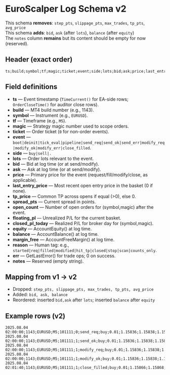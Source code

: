 # EuroScalper Log Schema v2

This schema **removes**: `step_pts`, `slippage_pts`, `max_trades`, `tp_pts`, `avg_price`  
This schema **adds**: `bid`, `ask` (after `lots`), `balance` (after `equity`)  
The `notes` column **remains** but its content should be empty for now (reserved).

## Header (exact order)
```
ts;build;symbol;tf;magic;ticket;event;side;lots;bid;ask;price;last_entry_price;tp_price;spread_pts;open_count;floating_pl;closed_pl_today;equity;balance;margin_free;reason;err;notes
```

## Field definitions
- **ts** — Event timestamp (`TimeCurrent()` for EA-side rows; `OrderCloseTime()` for auditor close rows).
- **build** — MT4 build number (e.g., 1143).
- **symbol** — Instrument (e.g., `EURUSD`).
- **tf** — Timeframe (e.g., `M5`).
- **magic** — Strategy magic number used to scope orders.
- **ticket** — Order ticket (`0` for non-order events).
- **event** — `boot|deinit|tick_eval|pipeline|send_req|send_ok|send_err|modify_req|modify_ok|modify_err|close_filled`.
- **side** — `buy|sell|.`
- **lots** — Order lots relevant to the event.
- **bid** — Bid at log time (or at send/modify).
- **ask** — Ask at log time (or at send/modify).
- **price** — Primary price for the event (request/fill/modify/close, as applicable).
- **last_entry_price** — Most recent open entry price in the basket (0 if none).
- **tp_price** — Common TP across opens if equal (>0), else 0.
- **spread_pts** — Current spread in points.
- **open_count** — Number of open orders for (symbol,magic) after the event.
- **floating_pl** — Unrealized P/L for the current basket.
- **closed_pl_today** — Realized P/L for broker day for (symbol,magic).
- **equity** — AccountEquity() at log time.
- **balance** — AccountBalance() at log time.
- **margin_free** — AccountFreeMargin() at log time.
- **reason** — Human tag: e.g., `started|req|filled|modified|hit_tp|closed|stop|scan|counts_only`.
- **err** — GetLastError() for trade ops; 0 on success.
- **notes** — Reserved (empty string).

## Mapping from v1 → v2
- Dropped: `step_pts, slippage_pts, max_trades, tp_pts, avg_price`
- Added: `bid, ask, balance`
- Reordered: inserted `bid,ask` after `lots`; inserted `balance` after `equity`

## Example rows (v2)
```
2025.08.04 02:00:00;1143;EURUSD;M5;101111;0;send_req;buy;0.01;1.15836;1.15838;1.15838;0;0;2;0;0;0;10000;10000;9997.64;req;0;
2025.08.04 02:00:00;1143;EURUSD;M5;101111;1;send_ok;buy;0.01;1.15836;1.15838;1.15838;1.15838;0;2;1;0;0;9999.96;9997.64;filled;0;
2025.08.04 02:00:00;1143;EURUSD;M5;101111;1;modify_req;buy;0.01;1.15836;1.15838;1.15838;1.15838;1.15868;2;1;0;0;9999.96;9997.64;req;0;
2025.08.04 02:00:00;1143;EURUSD;M5;101111;1;modify_ok;buy;0.01;1.15836;1.15838;1.15838;1.15838;1.15868;2;1;0;0;9999.96;9997.64;modified;0;
2025.08.04 02:01:40;1143;EURUSD;M5;101111;1;close_filled;buy;0.01;1.15866;1.15868;1.15868;1.15838;1.15868;2;0;0;0;10002.34;9999.00;hit_tp;0;
```
